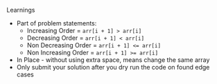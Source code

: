 Learnings

- Part of problem statements:
  - Increasing Order = `arr[i + 1] > arr[i]`
  - Decreasing Order = `arr[i + 1] < arr[i]`
  - Non Decreasing Order = `arr[i + 1] <= arr[i]`
  - Non Increasing Order = `arr[i + 1] >= arr[i]`
- In Place - without using extra space, means change the same array
- Only submit your solution after you dry run the code on found edge cases
